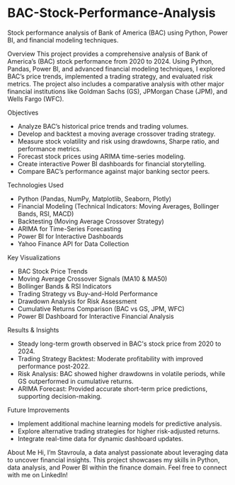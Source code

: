 # BAC-Stock-Performance-Analysis
Stock performance analysis of Bank of America (BAC) using Python, Power BI, and financial modeling techniques.

Overview
This project provides a comprehensive analysis of Bank of America’s (BAC) stock performance from 2020 to 2024. Using Python, Pandas, Power BI, and advanced financial modeling techniques, I explored BAC’s price trends, implemented a trading strategy, and evaluated risk metrics. The project also includes a comparative analysis with other major financial institutions like Goldman Sachs (GS), JPMorgan Chase (JPM), and Wells Fargo (WFC).

Objectives
- Analyze BAC’s historical price trends and trading volumes.
- Develop and backtest a moving average crossover trading strategy.
- Measure stock volatility and risk using drawdowns, Sharpe ratio, and performance metrics.
- Forecast stock prices using ARIMA time-series modeling.
- Create interactive Power BI dashboards for financial storytelling.
- Compare BAC’s performance against major banking sector peers.

Technologies Used
- Python (Pandas, NumPy, Matplotlib, Seaborn, Plotly)
- Financial Modeling (Technical Indicators: Moving Averages, Bollinger Bands, RSI, MACD)
- Backtesting (Moving Average Crossover Strategy)
- ARIMA for Time-Series Forecasting
- Power BI for Interactive Dashboards
- Yahoo Finance API for Data Collection

Key Visualizations
- BAC Stock Price Trends
- Moving Average Crossover Signals (MA10 & MA50)
- Bollinger Bands & RSI Indicators
- Trading Strategy vs Buy-and-Hold Performance
- Drawdown Analysis for Risk Assessment
- Cumulative Returns Comparison (BAC vs GS, JPM, WFC)
- Power BI Dashboard for Interactive Financial Analysis

Results & Insights
- Steady long-term growth observed in BAC's stock price from 2020 to 2024.
- Trading Strategy Backtest: Moderate profitability with improved performance post-2022.
- Risk Analysis: BAC showed higher drawdowns in volatile periods, while GS outperformed in cumulative returns.
- ARIMA Forecast: Provided accurate short-term price predictions, supporting decision-making.

Future Improvements
- Implement additional machine learning models for predictive analysis.
- Explore alternative trading strategies for higher risk-adjusted returns.
- Integrate real-time data for dynamic dashboard updates.

About Me
Hi, I’m Stavroula, a data analyst passionate about leveraging data to uncover financial insights. This project showcases my skills in Python, data analysis, and Power BI within the finance domain. Feel free to connect with me on LinkedIn!




